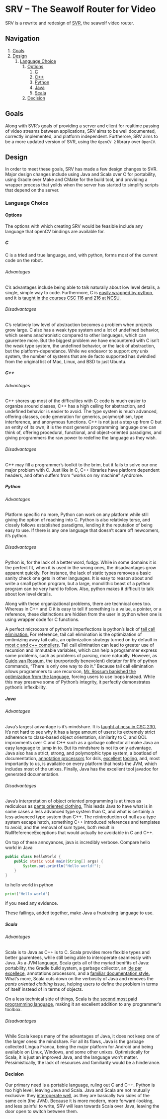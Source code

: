 # SRV – The Seawolf Router for Video

SRV is a rewrite and redesign of
[SVR](https://github.com/ncsurobotics/svr), the seawolf video router.

## Navigation

1.  [Goals](#goals)
2.  [Design](#design)
    1.  [Language Choice](#language-choice)
        1.  [Options](#options)
            1.  [C](#c)
            2.  [C++](#c-1)
            3.  [Python](#python)
            4.  [Java](#java)
            5.  [Scala](#scala)
        2.  [Decision](#decision)

## Goals

Along with SVR’s goals of providing a server and client for realtime
passing of video streams between applications, SRV aims to be well
documented, correctly implemented, and platform independent. Furtherore,
SRV aims to be a more updated version of SVR, using the `OpenCV 2`
library over `OpenCV`.

## Design

In order to meet these goals, SRV has made a few design changes to SVR.
Major design changes include using Java and Scala over C for
portability, using Gradle over Make and CMake for the build tool, and
providing a wrapper process that yeilds when the server has started to
simplify scripts that depend on the server.

### Language Choice

#### Options

The options with which creating SRV would be feasible include any
language that openCV bindings are available for.

##### C

C is a tried and true language, and, with python, forms most of the
current code on the robot.

###### Advantages

C’s advantages include being able to talk naturally about low level
details, a single, simple way to code. Furthermore, C is [easily wrapped
by python,](http://swig.org/) and it is [taught in the courses CSC 116
and 216 at NCSU.](https://www.acs.ncsu.edu/php/coursecat/directory.php)

###### Disadvantages

C’s relatively low level of abstraction becomes a problem when projects
grow large. C also has a weak type system and a lot of undefined
behavior, which seems anachronistic compared to other languages, which
can gaurentee more. But the biggest problem we have encountered with C
isn’t the weak type system, the undefined behavior, or the lack of
abstraction, but the platform-dependance. While we endeavor to support
*any* unix system, the number of systems that are de facto supported has
dwindled from the original list of Mac, Linux, and BSD to just Ubuntu.

##### C++

###### Advantages

C++ shores up most of the difficulties with C: code is much easier to
organize around classes, C++ has a high ceiling for abstraction, and
undefined behavior is easier to avoid. The type system is much advanced,
offering classes, code generation for generics, polymorphism, type
interference, and anonymous functions. C++ is not just a step up from C
but an entity of its own; it is the most general programming language
one can think of, offering procedural, functional, and object-oriented
paradigms, and giving programmers the raw power to redefine the language
as they wish.

###### Disadvantages

C++ may fill a programmer’s toolkit to the brim, but it fails to solve
our one major problem with C. Just like in C, C++ libraries have
platform dependent headers, and often suffers from “works on my machine”
syndrome.

##### Python

###### Advantages

Platform specific no more, Python can work on any platform while still
giving the option of reaching into C. Python is also relativley terse,
and closely follows established paradigms, lending it the reputation of
being easy to use. If there is any one language that doesn’t scare off
newcomers, it’s python.

###### Disadvantages

Python is, for the lack of a better word, fudgy. While in some domains
it is the perfect fit, when it is used in the wrong ones, the
disadvantages grow apparent quickly. For instance, the lack of static
types removes a basic sanity check one gets in other languages. It is
easy to reason about and write a small python program, but a large,
monolithic beast of a python program can be very hard to follow. Also,
python makes it difficult to talk about low level details.

Along with these organizational problems, there are technical ones too.
Whereas in C++ and C it is easy to tell if something is a value, a
pointer, or a reference, these distinctions are hidden from the user in
python when one is using wrapper code for C functions.

A perfect microcosm of python’s imperfections is python’s lack of [tail
call elimination.](https://en.wikipedia.org/wiki/Tail_call) For
reference, tail call elimination is the optimization of omtimizing away
tail calls, an optimization strategy turned on by default in [most c and
c++
compilers](https://stackoverflow.com/questions/34125/which-if-any-c-compilers-do-tail-recursion-optimization).
Tail call elimination can lead to greater use of recursion and immutable
variables, which can help a programmer express some problems, such as
problems of parsing, more naturally. However, as [Guido van
Rossum](https://gvanrossum.github.io/), the (purportedly benevolent)
dictator for life of python commands, “There is only one way to do it.”
Because tail call elimination allows programmers to use recursion,
[Mr. Rossum banished the optimization from the
language](http://neopythonic.blogspot.com/2009/04/tail-recursion-elimination.html),
forcing users to use loops instead. While this may preserve some of
Python’s integrity, it perfectly demonstrates python’s inflexibility.

##### Java

###### Advantages

Java’s largest advantage is it’s mindshare. It is [taught at ncsu in
CSC 230.](https://www.acs.ncsu.edu/php/coursecat/directory.php) It’s not
hard to see why it has a large amount of users: its extremely strict
adherence to class-based object orientation, similarity to C, and QOL
improvments over C and C++ such as a garbage collector all make Java an
easy language to jump in to. But its mindshare is not its only
advantage. Java also has a strict, strong, and polymorphic type system,
a boatload of documentation, [annotation
processors](https://docs.oracle.com/javase/7/docs/api/javax/annotation/processing/Processor.html)
for dsls, [excellent](https://www.jetbrains.com/idea/)
[tooling](https://gradle.org/), and, most importantly to us, is
available on every platform that hosts the JVM, which includes most of
the unixes. Finally, Java has the excellent tool javadoc for generated
documentation.

###### Disadvantages

Java’s interpretation of object oriented programming is at times as
rediculous as [pants oriented
clothing.](https://steve-yegge.blogspot.com/2006/03/execution-in-kingdom-of-nouns.html)
This leads Java to have what is in some cases a less advanced type
system than C, and what is certainly a less advanced type system than
C++. The reintroduction of null as a type system escape hatch, something
C++ introduced references and templates to avoid, and the removal of sum
types, both result in NullReferenceExceptions that would actually be
avoidable in C and C++.

On top of these annoyances, java is incredibly verbose. Compare hello
world in Java

``` java
public class HelloWorld {
    public static void main(String[] args) {
        System.out.println("Hello world!");
    }
}
```

to hello world in python

``` python
print("Hello world")
```

if you need any evidence.

These failings, added together, make Java a frustrating language to use.

##### Scala

###### Advantages

Scala is to Java as C++ is to C. Scala provides more flexible types and
better gaurentees, while still being able to interoperate seamlessly
with Java. As a JVM language, Scala gets all of the myriad benifits of
Java: portability, the Gradle build system, a garbage collector, an [ide
par excellece](https://www.jetbrains.com/idea/), annotations processors,
and a [familiar documentation
style.](https://docs.scala-lang.org/style/scaladoc.html) What’s more,
Scala cuts down on the verbosity of Java and removes the *pants oriented
clothing* issue, helping users to define the problem in terms of itself
instead of in terms of objects.

On a less technical side of things, Scala is [the second most paid
programming
language](https://insights.stackoverflow.com/survey/2017#technology-top-paying-technologies-by-region),
making it an excellent addition to any programmer’s toolbox.

###### Disadvantages

While Scala keeps many of the advantages of Java, it does not keep one
of the larger ones: the mindshare. For all its flaws, Java is the
garbage collected Lingua Franca, being the major platform for Android
and being available on Linux, Windows, and some other unixes.
Optimistically for Scala, it is just an improved Java, and the language
won’t matter. Pessimistically, the lack of resources and familiarity
would be a hinderance.

#### Decision

Our primary need is a portable language, ruling out C and C++. Python is
too high level, leaving Java and Scala. Java and Scala are not mutually
exclusive: they [interoperate
well](http://www.codecommit.com/blog/java/interop-between-java-and-scala),
as they are basically two sides of the same coin (the JVM). Because it
is more modern, more forward-looking, and less painful to write, SRV
will lean towards Scala over Java, leaving the door open to switch
between them.
